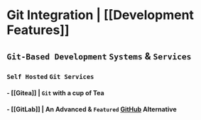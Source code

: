 # Git Integration | [[Development Features]]

## `Git-Based Development` `Systems` & `Services`

### `Self Hosted` `Git Services`

#### - [[Gitea]] | `Git` with a cup of Tea
#### - [[GitLab]] | An **Advanced** & `Featured` [GitHub](https://github.com) Alternative
